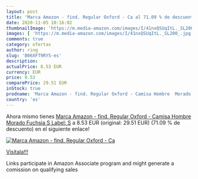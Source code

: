 ```yaml
---
layout: post
title: 'Marca Amazon - find. Regular Oxford - Ca al 71.09 % de descuento'
date: 2020-11-05 10:16:02
thumbnailImage: 'https://m.media-amazon.com/images/I/41nxQSUqItL._SL200_.jpg'
images: [ 'https://m.media-amazon.com/images/I/41nxQSUqItL._SL200_.jpg' ]
comments: true
category: ofertas
author: ring
slug: 'B06XFT9RYS-es'
description:
actualPrice: 8.53 EUR
currency: EUR
price: 8.53
comparePrice: 29.51 EUR
inStock: true
prodname: 'Marca Amazon - find. Regular Oxford - Camisa Hombre  Morado  Fuchsia   S  Label: S'
country: 'es'
---
```


Ahora mismo tienes [Marca Amazon - find. Regular Oxford - Camisa Hombre  Morado  Fuchsia   S  Label: S](https://www.amazon.es/dp/B06XFT9RYS/?tag=tolees-21) a 8.53 EUR (original: 29.51 EUR) (71.09 %  de descuento) en el siguiente enlace!

[![Marca Amazon - find. Regular Oxford - Ca](https://m.media-amazon.com/images/I/41nxQSUqItL._SL200_.jpg)](https://www.amazon.es/dp/B06XFT9RYS/?tag=tolees-21)

[Visítala!!!](https://www.amazon.es/dp/B06XFT9RYS/?tag=tolees-21)

Links participate in Amazon Associate program and might generate a comission on qualifying sales
